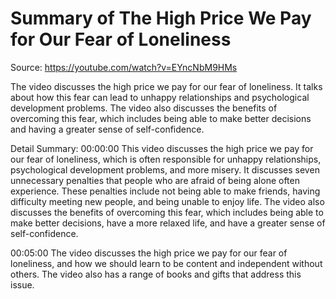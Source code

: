# Summary of The High Price We Pay for Our Fear of Loneliness

Source: https://youtube.com/watch?v=EYncNbM9HMs

The video discusses the high price we pay for our fear of loneliness. It talks about how this fear can lead to unhappy relationships and psychological development problems. The video also discusses the benefits of overcoming this fear, which includes being able to make better decisions and having a greater sense of self-confidence.

Detail Summary: 
00:00:00
This video discusses the high price we pay for our fear of loneliness, which is often responsible for unhappy relationships, psychological development problems, and more misery. It discusses seven unnecessary penalties that people who are afraid of being alone often experience. These penalties include not being able to make friends, having difficulty meeting new people, and being unable to enjoy life. The video also discusses the benefits of overcoming this fear, which includes being able to make better decisions, have a more relaxed life, and have a greater sense of self-confidence.

00:05:00
The video discusses the high price we pay for our fear of loneliness, and how we should learn to be content and independent without others. The video also has a range of books and gifts that address this issue.

